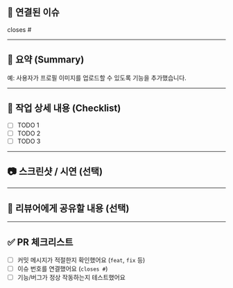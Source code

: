 
## 📌 연결된 이슈
<!-- 이 PR이 닫을 이슈 번호를 적어주세요. 예: closes #12 -->
closes #

---

## 📝 요약 (Summary)

<!-- 무엇을, 왜 수정했는지 간단히 작성해주세요 -->
예: 사용자가 프로필 이미지를 업로드할 수 있도록 기능을 추가했습니다.

---

## 🔨 작업 상세 내용 (Checklist)

- [ ] TODO 1
- [ ] TODO 2
- [ ] TODO 3

---

## 📷 스크린샷 / 시연 (선택)

<!-- UI 변경이 있거나 확인이 필요한 경우 이미지나 GIF를 첨부해주세요 -->

---

## 💬 리뷰어에게 공유할 내용 (선택)

<!-- 리뷰어가 중점적으로 봐줬으면 하는 부분이나, 논의하고 싶은 사항이 있다면 작성해주세요 -->

---

## ✅ PR 체크리스트

- [ ] 커밋 메시지가 적절한지 확인했어요 (`feat`, `fix` 등)
- [ ] 이슈 번호를 연결했어요 (`closes #`)
- [ ] 기능/버그가 정상 작동하는지 테스트했어요
